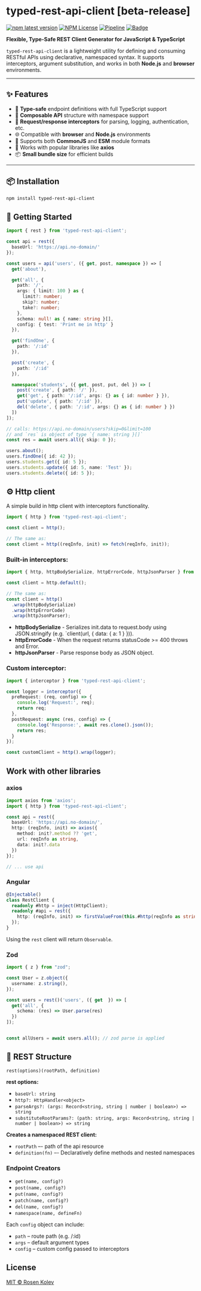 # typed-rest-api-client [beta-release]

[![npm latest version](https://img.shields.io/npm/v/typed-rest-api-client/latest?logo=npm)](https://www.npmjs.com/package/typed-rest-api-client)
[![NPM License](https://img.shields.io/npm/l/typed-rest-api-client)](https://github.com/rosenkolev/typed-rest-api-client)
[![Pipeline](https://github.com/rosenkolev/typed-rest-api-client/actions/workflows/pipeline.yml/badge.svg)](https://github.com/rosenkolev/typed-rest-api-client/actions/workflows/pipeline.yml)
[![Badge](https://gist.githubusercontent.com/rosenkolev/03ba5cb1f9f017852a3d910a8df02fc4/raw/typed-rest-api-client.svg)](https://github.com/rosenkolev/typed-rest-api-client/actions/workflows/pipeline.yml)

**Flexible, Type-Safe REST Client Generator for JavaScript & TypeScript**

`typed-rest-api-client` is a lightweight utility for defining and consuming RESTful APIs using declarative, namespaced syntax. It supports interceptors, argument substitution, and works in both **Node.js** and **browser** environments.

---

## ✨ Features

- 🧠 **Type-safe** endpoint definitions with full TypeScript support
- 🧩 **Composable API** structure with namespace support
- 🔄 **Request/response interceptors** for parsing, logging, authentication, etc.
- 🌐 Compatible with **browser** and **Node.js** environments
- 🔄 Supports both **CommonJS** and **ESM** module formats
- 🤝 Works with popular libraries like **axios**
- 📦 **Small bundle size** for efficient builds

---

## 📦 Installation

```bash
npm install typed-rest-api-client
```

## 🚀 Getting Started

```typescript
import { rest } from 'typed-rest-api-client';

const api = rest({
  baseUrl: 'https://api.no-domain/'
});

const users = api('users', ({ get, post, namespace }) => [
  get('about'),

  get('all', {
    path: '/',
    args: { limit: 100 } as {
      limit?: number;
      skip?: number;
      take?: number;
    },
    schema: null! as { name: string }[],
    config: { test: 'Print me in http' }
  }),

  get('findOne', {
    path: '/:id'
  }),

  post('create', {
    path: '/:id'
  }),

  namespace('students', ({ get, post, put, del }) => [
    post('create', { path: '/' }),
    get('get', { path: '/:id', args: {} as { id: number } }),
    put('update', { path: '/:id' }),
    del('delete', { path: '/:id', args: {} as { id: number } })
  ])
]);

// calls: https://api.no-domain/users?skip=0&limit=100
// and `res` is object of type `{ name: string }[]`
const res = await users.all({ skip: 0 }); 

users.about();
users.findOne({ id: 42 });
users.students.get({ id: 5 });
users.students.update({ id: 5, name: 'Test' });
users.students.delete({ id: 5 });
```

## ⚙️ Http client

A simple build in http client with interceptors functionality.

```typescript
import { http } from 'typed-rest-api-client';

const client = http();

// The same as:
const client = http((reqInfo, init) => fetch(reqInfo, init));
```

### Built-in interceptors:

```typescript
import { http, httpBodySerialize, httpErrorCode, httpJsonParser } from 'typed-rest-api-client';

const client = http.default();

// The same as:
const client = http()
  .wrap(httpBodySerialize)
  .wrap(httpErrorCode)
  .wrap(httpJsonParser);
```

- **httpBodySerialize** - Serializes init.data to request.body using JSON.stringify (e.g. `client(url, { data: { a: 1 } })).
- **httpErrorCode** - When the request returns statusCode >= 400 throws and Error. 
- **httpJsonParser** - Parse response body as JSON object.

### Custom interceptor:

```typescript
import { interceptor } from 'typed-rest-api-client';

const logger = interceptor({
  preRequest: (req, config) => {
    console.log('Request:', req);
    return req;
  },
  postRequest: async (res, config) => {
    console.log('Response:', await res.clone().json());
    return res;
  }
});

const customClient = http().wrap(logger);
```

## Work with other libraries

### axios

```typescript
import axios from 'axios';
import { http } from 'typed-rest-api-client';

const api = rest({
  baseUrl: 'https://api.no-domain/',
  http: (reqInfo, init) => axios({
    method: init?.method ?? 'get',
    url: reqInfo as string,
    data: init?.data
  })
});

// ... use api
```

### Angular

```typescript
@Injectable()
class RestClient {
  readonly #http = inject(HttpClient);
  readonly #api = rest({
    http: (reqInfo, init) => firstValueFrom(this.#http(reqInfo as string, init.data))
  });
}
```

Using the `rest` client will return `Observable`.

### Zod

```typescript
import { z } from "zod";

const User = z.object({
  username: z.string(),
});

const users = rest()('users', ({ get  }) => [
  get('all', {
    schema: (res) => User.parse(res)
  })
]);


const allUsers = await users.all(); // zod parse is applied
```

## 🧱 REST Structure

`rest(options)(rootPath, definition)`

**rest options:**

- `baseUrl: string`
- `http?: HttpHandler<object>`
- `parseArgs?: (args: Record<string, string | number | boolean>) => string`
- `substituteRootParams?: (path: string, args: Record<string, string | number | boolean>) => string`

**Creates a namespaced REST client:**

- `rootPath` –- path of the api resource
- `definition(fn)` –- Declaratively define methods and nested namespaces

### Endpoint Creators

- `get(name, config?)`
- `post(name, config?)`
- `put(name, config?)`
- `patch(name, config?)`
- `del(name, config?)`
- `namespace(name, defineFn)`

Each `config` object can include:

- `path` – route path (e.g. /:id)
- `args` – default argument types
- `config` – custom config passed to interceptors

## License

[MIT © Rosen Kolev](./LICENSE)
